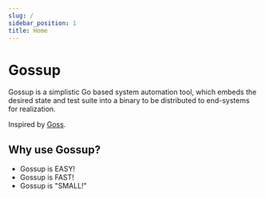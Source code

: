 ```yaml
---
slug: /
sidebar_position: 1
title: Home
---
```


# Gossup

Gossup is a simplistic Go based system automation tool, which embeds the desired
state and test suite into a binary to be distributed to end-systems for
realization.

Inspired by [Goss][].

## Why use Gossup?

- Gossup is EASY!
- Gossup is FAST!
- Gossup is "SMALL!"

<!-- prettier-ignore-start -->
[Goss]: https://github.com/goss-org/goss
<!-- prettier-ignore-end -->
